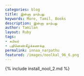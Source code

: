 ```yaml
---  
categories: blog  
title: இன்னா நாற்பது
keywords: More, Tamil, Books  
description: இன்னா நாற்பது
author: Tamilan  
layout: Ruby  
tags:     
- கபிலர்
- பதினெண்கீழ்க்கணக்கு
permalink: innaa_narpathu  
featured: /images/noolkal_96_6.png  
---  
```

{% include install_nool_2.md %} 
